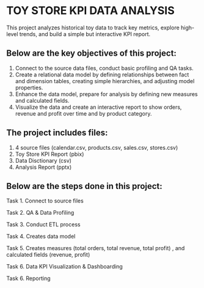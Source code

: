 # TOY STORE KPI DATA ANALYSIS
This project analyzes historical toy data to track key metrics,
explore high-level trends, and build a simple but interactive KPI report.

## Below are the key objectives of this project:

1. Connect to the source data files, conduct basic profiling and QA tasks.
2. Create a relational data model by defining relationships between fact and dimension tables,
    creating simple hierarchies, and adjusting model properties.
3. Enhance the data model, prepare for analysis by defining new measures and calculated fields.
4. Visualize the data and create an interactive report to show orders, revenue and profit over time and by product category.

## The project includes files:
1. 4 source files (calendar.csv, products.csv, sales.csv, stores.csv)
2. Toy Store KPI Report (pbix)
3. Data Disctionary (csv)
4. Analysis Report (pptx)

## Below are the steps done in this project:
Task 1. Connect to source files

Task 2. QA & Data Profiling

Task 3. Conduct ETL process

Task 4. Creates data model

Task 5. Creates measures (total orders, total revenue, total profit) , and calculated fields (revenue, profit)

Task 6. Data KPI Visualization & Dashboarding

Task 6. Reporting

